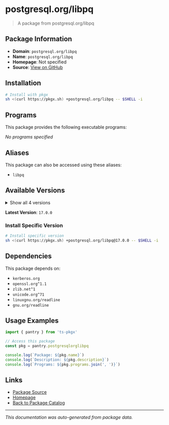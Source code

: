 # postgresql.org/libpq

> A package from postgresql.org/libpq

## Package Information

- **Domain**: `postgresql.org/libpq`
- **Name**: `postgresql.org/libpq`
- **Homepage**: Not specified
- **Source**: [View on GitHub](https://github.com/pkgxdev/pantry/tree/main/projects/postgresql.org/libpq/package.yml)

## Installation

```bash
# Install with pkgx
sh <(curl https://pkgx.sh) +postgresql.org/libpq -- $SHELL -i
```

## Programs

This package provides the following executable programs:

*No programs specified*

## Aliases

This package can also be accessed using these aliases:

- `libpq`

## Available Versions

<details>
<summary>Show all 4 versions</summary>

- `17.0.0`, `16.1.0`, `16.0.0`, `15.2.0`

</details>

**Latest Version**: `17.0.0`

### Install Specific Version

```bash
# Install specific version
sh <(curl https://pkgx.sh) +postgresql.org/libpq@17.0.0 -- $SHELL -i
```

## Dependencies

This package depends on:

- `kerberos.org`
- `openssl.org^1.1`
- `zlib.net^1`
- `unicode.org^71`
- `linuxgnu.org/readline`
- `gnu.org/readline`

## Usage Examples

```typescript
import { pantry } from 'ts-pkgx'

// Access this package
const pkg = pantry.postgresqlorglibpq

console.log(`Package: ${pkg.name}`)
console.log(`Description: ${pkg.description}`)
console.log(`Programs: ${pkg.programs.join(', ')}`)
```

## Links

- [Package Source](https://github.com/pkgxdev/pantry/tree/main/projects/postgresql.org/libpq/package.yml)
- [Homepage](#)
- [Back to Package Catalog](../package-catalog.md)

---

*This documentation was auto-generated from package data.*
